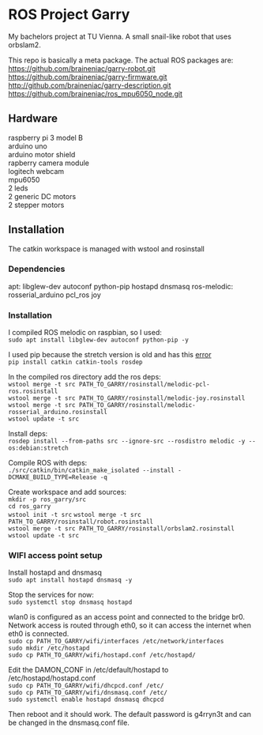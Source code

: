 # ROS Project Garry 

My bachelors project at TU Vienna. A small snail-like robot that uses orbslam2.  

This repo is basically a meta package. The actual ROS packages are:  
https://github.com/braineniac/garry-robot.git  
https://github.com/braineniac/garry-firmware.git  
http://github.com/braineniac/garry-description.git   
https://github.com/braineniac/ros_mpu6050_node.git  

## Hardware  

raspberry pi 3  model B  
arduino uno  
arduino motor shield  
rapberry camera module  
logitech webcam  
mpu6050  
2 leds  
2 generic DC motors  
2 stepper motors  

## Installation

The catkin workspace is managed with wstool and rosinstall

### Dependencies

apt: libglew-dev autoconf  python-pip  hostapd dnsmasq
ros-melodic: rosserial_arduino pcl_ros joy

### Installation

I compiled ROS melodic on raspbian, so I used:  
`sudo apt install libglew-dev autoconf python-pip -y`  

I used pip because the stretch version is old and has this [error][1]  
`pip install catkin catkin-tools rosdep`  

In the compiled ros directory add the ros deps:  
`wstool merge -t src PATH_TO_GARRY/rosinstall/melodic-pcl-ros.rosinstall`  
`wstool merge -t src PATH_TO_GARRY/rosinstall/melodic-joy.rosinstall`  
`wstool merge -t src PATH_TO_GARRY/rosinstall/melodic-rosserial_arduino.rosinstall`  
`wstool update -t src`  

Install deps:  
`rosdep install --from-paths src --ignore-src --rosdistro melodic -y --os:debian:stretch`

Compile ROS with deps:  
`./src/catkin/bin/catkin_make_isolated --install -DCMAKE_BUILD_TYPE=Release -q`  

Create workspace and add sources:  
`mkdir -p ros_garry/src`  
`cd ros_garry`  
`wstool init -t src`
`wstool merge -t src PATH_TO_GARRY/rosinstall/robot.rosinstall`  
`wstool merge -t src PATH_TO_GARRY/rosinstall/orbslam2.rosinstall`  
`wstool update -t src`  

### WIFI access point setup

Install hostapd and dnsmasq  
`sudo apt install hostapd dnsmasq -y`  

Stop the services for now:  
`sudo systemctl stop dnsmasq hostapd`  

wlan0 is configured as an access point and connected to the bridge br0. Network access is routed through eth0, so it can access the internet when eth0 is connected.  
`sudo cp PATH_TO_GARRY/wifi/interfaces /etc/network/interfaces`  
`sudo mkdir /etc/hostapd`  
`sudo cp PATH_TO_GARRY/wifi/hostapd.conf /etc/hostapd/`  

Edit the DAMON_CONF in /etc/default/hostapd to /etc/hostapd/hostapd.conf  
`sudo cp PATH_TO_GARRY/wifi/dhcpcd.conf /etc/`  
`sudo cp PATH_TO_GARRY/wifi/dnsmasq.conf /etc/`  
`sudo systemctl enable hostapd dnsmasq dhcpcd`  

Then reboot and it should work. The default password is g4rryn3t and can be changed in the dnsmasq.conf file.  




[1]: https://answers.ros.org/question/294780/ubuntu18-and-ros-melodic-catkin-error-importerror-no-module-named-terminal_color/
